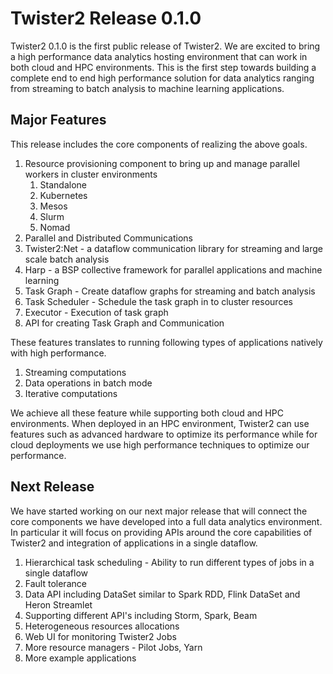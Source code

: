 # Twister2 Release 0.1.0

Twister2 0.1.0 is the first public release of Twister2. We are excited to bring a high performance data analytics
hosting environment that can work in both cloud and HPC environments. This is the first step towards 
building a complete end to end high performance solution for data analytics ranging from streaming to batch analysis to 
machine learning applications. 

## Major Features

This release includes the core components of realizing the above goals. 

1. Resource provisioning component to bring up and manage parallel workers in cluster environments
    1. Standalone
    2. Kubernetes
    3. Mesos
    4. Slurm
    5. Nomad
2. Parallel and Distributed Communications
  1. Twister2:Net - a dataflow communication library for streaming and large scale batch analysis
  2. Harp - a BSP collective framework for parallel applications and machine learning
3. Task Graph - Create dataflow graphs for streaming and batch analysis 
4. Task Scheduler - Schedule the task graph in to cluster resources 
5. Executor - Execution of task graph       
6. API for creating Task Graph and Communication

These features translates to running following types of applications natively with high performance.

1. Streaming computations
2. Data operations in batch mode
3. Iterative computations

We achieve all these feature while supporting both cloud and HPC environments. When deployed in an
HPC environment, Twister2 can use features such as advanced hardware to optimize its performance while
for cloud deployments we use high performance techniques to optimize our performance.

## Next Release

We have started working on our next major release that will connect the core components we have developed 
into a full data analytics environment. In particular it will focus on providing APIs around the core
capabilities of Twister2 and integration of applications in a single dataflow. 

1. Hierarchical task scheduling - Ability to run different types of jobs in a single dataflow
2. Fault tolerance
3. Data API including DataSet similar to Spark RDD, Flink DataSet and Heron Streamlet
3. Supporting different API's including Storm, Spark, Beam  
4. Heterogeneous resources allocations
5. Web UI for monitoring Twister2 Jobs
6. More resource managers - Pilot Jobs, Yarn
7. More example applications



    


 